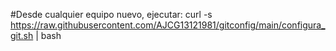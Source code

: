 #Desde cualquier equipo nuevo, ejecutar:
curl -s https://raw.githubusercontent.com/AJCG13121981/gitconfig/main/configura_git.sh | bash